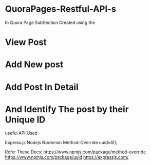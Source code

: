 # QuoraPages-Restful-API-s

In Quora Page SubSection Created using the

# View Post 
# Add New post 
# Add Post In Detail 
# And Identify The post by their Unique ID


useful API Used

Express.js
Nodejs
Nodemon 
Method-Override
uuidv4();



Refer These Docs: 
https://www.npmjs.com/package/method-override
https://www.npmjs.com/package/uuid
https://expressjs.com/

